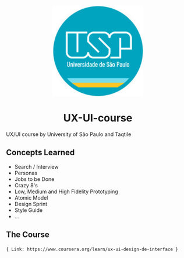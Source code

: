  <p align="center">
  <img
      src="Week-1/assets/usp.jpeg"
      width="250"
    />
 </p>
 <h1 align="center">
  <strong align="center">UX-UI-course</strong>
 </h1>



UX/UI course by University of São Paulo and Taqtile

## Concepts Learned

* Search / Interview
* Personas
* Jobs to be Done
* Crazy 8's
* Low, Medium and High Fidelity Prototyping
* Atomic Model
* Design Sprint
* Style Guide
* ...

## The Course

` { Link: https://www.coursera.org/learn/ux-ui-design-de-interface } `
